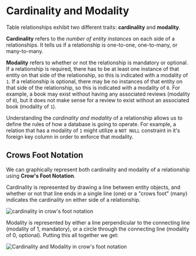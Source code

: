 # Cardinality and Modality

Table relationships exhibit two different traits: **cardinality** and **modality**.

**Cardinality** refers to the _number of entity instances_ on each side of a relationships. It tells us if a relationship is one-to-one, one-to-many, or many-to-many.

**Modality** refers to whether or not the relationship is mandatory or optional. If a relationship is required, there has to be at least one instance of that entity on that side of the relationship, so this is indicated with a modality of `1`. If a relationship is optional, there may be no instances of that entity on that side of the relationship, so this is indicated with a modality of `0`. For example, a book may exist without having any associated reviews (modality of `0`), but it does not make sense for a review to exist without an associated book (modality of `1`).

Understanding the _cardinality and modality_ of a relationship allows us to define the rules of how a database is going to operate. For example, a relation that has a modality of `1` might utilize a `NOT NULL` constraint in it's foreign key column in order to enforce that modality.

## Crows Foot Notation

We can graphically represent both cardinality and modality of a relationship using **Crow's Foot Notation**.

Cardinality is represented by drawing a line between entity objects, and whether or not that line ends in a single line (one) or a "crows foot" (many) indicates the cardinality on either side of a relationship.

![cardinality in crow's foot notation](./study_guide/crows_foot_1.jpg)

Modality is represented by either a line perpendicular to the connecting line (modality of 1, mandatory), or a circle through the connecting line (modality of 0, optional). Putting this all together we get:

![Cardinality and Modality in crow's foot notation](./study_guide/crows_foot_2.jpg)